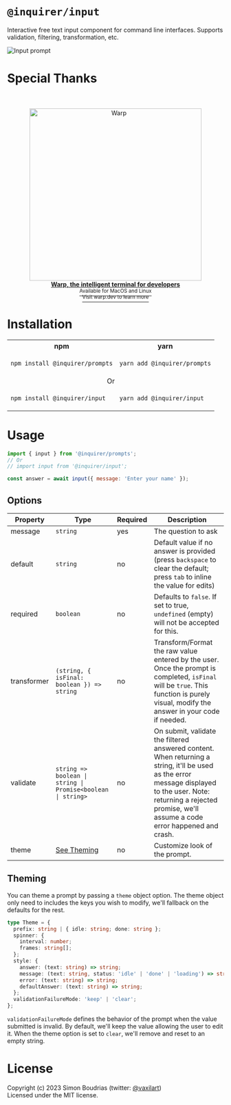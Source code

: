 # `@inquirer/input`

Interactive free text input component for command line interfaces. Supports validation, filtering, transformation, etc.

![Input prompt](https://cdn.rawgit.com/SBoudrias/Inquirer.js/28ae8337ba51d93e359ef4f7ee24e79b69898962/assets/screenshots/input.svg)

# Special Thanks

<div align="center">
<br>
<br>
<a href="https://www.warp.dev/?utm_source=github&utm_medium=referral&utm_campaign=inquirer">
<div>
  <picture>
    <img alt="Warp" width="400" src="https://github.com/user-attachments/assets/2bda420d-4211-4900-a37e-e3c7056d799c">
  </picture>
</div>
  <b>Warp, the intelligent terminal for developers</b>
  <div>
    <sup>Available for MacOS and Linux<br>
Visit warp.dev to learn more
    </sup>
  </div>
</a>
</div>

# Installation

<table>
<tr>
  <th>npm</th>
  <th>yarn</th>
</tr>
<tr>
<td>

```sh
npm install @inquirer/prompts
```

</td>
<td>

```sh
yarn add @inquirer/prompts
```

</td>
</tr>
<tr>
<td colSpan="2" align="center">Or</td>
</tr>
<tr>
<td>

```sh
npm install @inquirer/input
```

</td>
<td>

```sh
yarn add @inquirer/input
```

</td>
</tr>
</table>

# Usage

```js
import { input } from '@inquirer/prompts';
// Or
// import input from '@inquirer/input';

const answer = await input({ message: 'Enter your name' });
```

## Options

| Property    | Type                                                        | Required | Description                                                                                                                                                                                                             |
| ----------- | ----------------------------------------------------------- | -------- | ----------------------------------------------------------------------------------------------------------------------------------------------------------------------------------------------------------------------- |
| message     | `string`                                                    | yes      | The question to ask                                                                                                                                                                                                     |
| default     | `string`                                                    | no       | Default value if no answer is provided (press `backspace` to clear the default; press `tab` to inline the value for edits)                                                                                              |
| required    | `boolean`                                                   | no       | Defaults to `false`. If set to true, `undefined` (empty) will not be accepted for this.                                                                                                                                 |
| transformer | `(string, { isFinal: boolean }) => string`                  | no       | Transform/Format the raw value entered by the user. Once the prompt is completed, `isFinal` will be `true`. This function is purely visual, modify the answer in your code if needed.                                   |
| validate    | `string => boolean \| string \| Promise<boolean \| string>` | no       | On submit, validate the filtered answered content. When returning a string, it'll be used as the error message displayed to the user. Note: returning a rejected promise, we'll assume a code error happened and crash. |
| theme       | [See Theming](#Theming)                                     | no       | Customize look of the prompt.                                                                                                                                                                                           |

## Theming

You can theme a prompt by passing a `theme` object option. The theme object only need to includes the keys you wish to modify, we'll fallback on the defaults for the rest.

```ts
type Theme = {
  prefix: string | { idle: string; done: string };
  spinner: {
    interval: number;
    frames: string[];
  };
  style: {
    answer: (text: string) => string;
    message: (text: string, status: 'idle' | 'done' | 'loading') => string;
    error: (text: string) => string;
    defaultAnswer: (text: string) => string;
  };
  validationFailureMode: 'keep' | 'clear';
};
```

`validationFailureMode` defines the behavior of the prompt when the value submitted is invalid. By default, we'll keep the value allowing the user to edit it. When the theme option is set to `clear`, we'll remove and reset to an empty string.

# License

Copyright (c) 2023 Simon Boudrias (twitter: [@vaxilart](https://twitter.com/Vaxilart))<br/>
Licensed under the MIT license.
